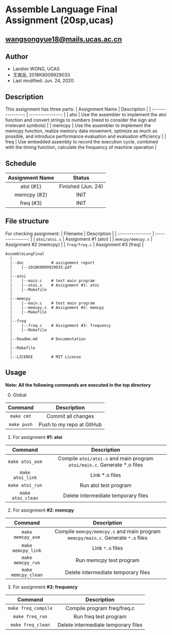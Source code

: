 # Assemble Language Final Assignment (20sp,ucas)
## wangsongyue18@mails.ucas.ac.cn
## Author
* Landon WONG, UCAS
* 王嵩岳, 2018K8009929033
* Last modified: Jun. 24, 2020
## Description
This assignment has three parts:
| Assignment Name | Description |
| :---------------: | :---------------: |
| atoi | Use the assembler to implement the atoi function and convert strings to numbers (need to consider the sign and irrelevant symbols) |
| memcpy | Use the assembler to implement the memcpy function, realize memory data movement, optimize as much as possible, and introduce performance evaluation and evaluation efficiency |
| freq | Use embedded assembly to record the execution cycle, combined with the timing function, calculate the frequency of machine operation |
## Schedule
| Assignment Name | Status |
| :---------------: | :---------------: |
| atoi (#1) | Finished (Jun. 24) |
| memcpy (#2) | INIT |
| freq (#3) | INIT |
## File structure
For checking assignment:
| Filename | Description |
| :---------------: | :---------------: |
| `atoi/atoi.s` | Assignment #1 (atoi) |
| `memcpy/memcpy.s` | Assignment #2 (memcpy) |
| `freq/freq.c` | Assignment #3 (freq) |
```
AssembleLangFinal
  |
  |--doc            # assignment report
  |    |--2018K8009929033.pdf
  |
  |--atoi
  |    |--main.c    # test main program
  |    |--atoi.s    # Assignment #1: atoi
  |    |--Makefile
  |
  |--memcpy
  |    |--main.c    # test main program
  |    |--memcpy.s  # Assignment #2: memcpy
  |    |--Makefile
  | 
  |--freq
  |    |--freq.c    # Assignment #3: frequency
  |    |--Makefile
  |
  |--Readme.md      # Documentation
  |
  |--Makefile
  |
  |--LICENSE        # MIT License
```
## Usage
**Note: All the following commands are executed in the top directory**

0. Global

| Command | Description |
| :---------------: | :---------------: |
| `make cmt` | Commit all changes |
| `make push` | Push to my repo at GitHub |

1. For assignment **#1: atoi**

| Command | Description |
| :---------------: | :---------------: |
| `make atoi_asm` | Compile `atoi/atoi.s` and main program `atoi/main.c`. Generate *.o files |
| `make atoi_link` | Link *.o files |
| `make atoi_run` | Run atoi test program |
| `make atoi_clean` | Delete intermediate temporary files |
2. For assignment **#2: memcpy**

| Command | Description |
| :---------------: | :---------------: |
| `make memcpy_asm` | Compile `memcpy/memcpy.s` and main program `memcpy/main.c`. Generate `*.o` files |
| `make memcpy_link` | Link `*.o` files |
| `make memcpy_run` | Run memcpy test program |
| `make memcpy_clean` | Delete intermediate temporary files |
3. For assignment **#3: frequency**

| Command | Description |
| :---------------: | :---------------: |
| `make freq_compile` | Compile program freq/freq.c |
| `make freq_run` | Run freq test program |
| `make freq_clean` | Delete intermediate temporary files |
